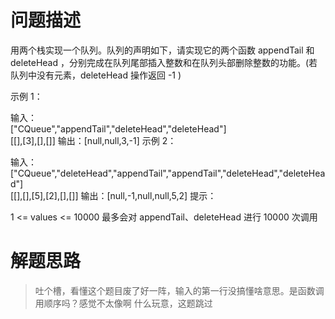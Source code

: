 # 问题描述
用两个栈实现一个队列。队列的声明如下，请实现它的两个函数 appendTail 和 deleteHead ，分别完成在队列尾部插入整数和在队列头部删除整数的功能。(若队列中没有元素，deleteHead 操作返回 -1 )

示例 1：

输入：  
["CQueue","appendTail","deleteHead","deleteHead"]  
[[],[3],[],[]]
输出：[null,null,3,-1]
示例 2：

输入：  
["CQueue","deleteHead","appendTail","appendTail","deleteHead","deleteHead"]  
[[],[],[5],[2],[],[]]
输出：[null,-1,null,null,5,2]
提示：

1 <= values <= 10000
最多会对 appendTail、deleteHead 进行 10000 次调用

# 解题思路
> 吐个槽，看懂这个题目废了好一阵，输入的第一行没搞懂啥意思。是函数调用顺序吗？感觉不太像啊
> 什么玩意，这题跳过
